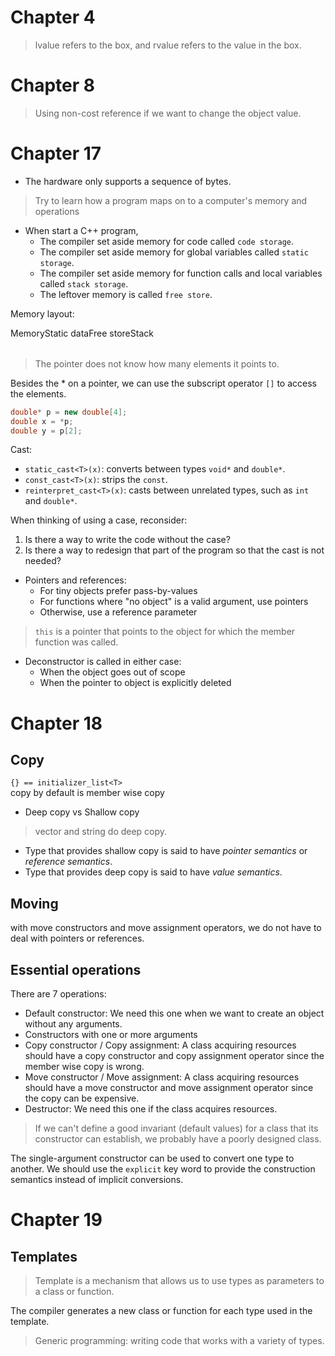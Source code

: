 # Chapter 4
> lvalue refers to the box, and rvalue refers to the value in the box.

# Chapter 8
> Using non-cost reference if we want to change the object value.

# Chapter 17

- The hardware only supports a sequence of bytes.

> Try to learn how a program maps on to a computer's memory and operations

- When start a C++ program,
    - The compiler set aside memory for code called `code storage`.
    - The compiler set aside memory for global variables called `static storage`.
    - The compiler set aside memory for function calls and local variables called `stack storage`.
    - The leftover memory is called `free store`.

Memory layout:
<table>
<tr>Memory</tr>
<tr>Static data</tr>
<tr>Free store</tr>
<tr>Stack</tr>
</table>

> The pointer does not know how many elements it points to.

Besides the * on a pointer, we can use the subscript operator `[]` to access the elements.
```c++
double* p = new double[4];
double x = *p;
double y = p[2];
```

Cast:
- `static_cast<T>(x)`: converts between types `void*` and `double*`.
- `const_cast<T>(x)`: strips the `const`.
- `reinterpret_cast<T>(x)`: casts between unrelated types, such as `int` and `double*`.
 
When thinking of using a case, reconsider:
1. Is there a way to write the code without the case?
2. Is there a way to redesign that part of the program so that the cast is not needed?

- Pointers and references:
    - For tiny objects prefer pass-by-values
    - For functions where "no object" is a valid argument, use pointers
    - Otherwise, use a reference parameter

> `this` is a pointer that points to the object for which the member function was called.

- Deconstructor is called in either case:
  - When the object goes out of scope
  - When the pointer to object is explicitly deleted

# Chapter 18
## Copy
`{} == initializer_list<T>`   
copy by default is member wise copy

- Deep copy vs Shallow copy
> vector and string do deep copy.
- Type that provides shallow copy is said to have _pointer semantics_ or _reference semantics_.
- Type that provides deep copy is said to have _value semantics_.

## Moving
with move constructors and move assignment operators, we do not have to deal with pointers or references.

## Essential operations
There are 7 operations:
* Default constructor: We need this one when we want to create an object without any arguments.
* Constructors with one or more arguments
* Copy constructor / Copy assignment: A class acquiring resources should have a copy constructor and copy assignment operator since the member wise copy is wrong.
* Move constructor / Move assignment: A class acquiring resources should have a move constructor and move assignment operator since the copy can be expensive. 
* Destructor: We need this one if the class acquires resources.
> If we can't define a good invariant (default values) for a class that its constructor can establish, we probably have a poorly designed class.

The single-argument constructor can be used to convert one type to another. 
We should use the `explicit` key word to provide the construction semantics instead of implicit conversions.

# Chapter 19
## Templates
> Template is a mechanism that allows us to use types as parameters to a class or function.

The compiler generates a new class or function for each type used in the template.

> Generic programming: writing code that works with a variety of types.
